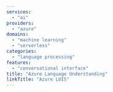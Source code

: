 ```yaml
---
services:
  - "ai"
providers:
  - "azure"
domains:
  - "machine learning"
  - "serverless"
categories:
  - "language processing"
features:
  - "conversational interface"
title: "Azure Language Understanding"
linkTitle: "Azure LUIS"
---
```

